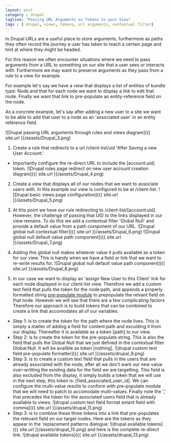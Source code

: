```yaml
---
layout: post
category : drupal
tagline: "Passing URL Arguments as Tokens to your View"
tags : [ drupal, views, tokens, url arguments, contextual filter]
---
```


In Drupal URLs are a useful place to store arguments, furthermore as paths they often record the journey a user has taken to reach a certain page and hint at where they might be headed.

For this reason we often encounter situations where we need to pass arguments from a URL to something on our site that a user sees or interacts with. Furthermore we may want to preserve arguments as they pass from a rule to a view for example. 

For example let's say we have a view that displays a list of entities of bundle type: Node and that for each node we want to display a link to edit that node. Finally we want that link to pre-populate an entity-reference field on the node. 

As a concrete example, let's say after adding a new user to a site we want to be able to add that user to a node as an 'associated user' in an entity reference field.


![Drupal passing URL arguments through rules and views diagram]({{ site.url }}/assets/Drupal_3.png)


1. Create a rule that redirects to a url /client-list/uid 'After Saving a new User Account.'
  * Importantly configure the re-direct URL to include the [account:uid] token.
![Drupal rules page redirect on new user account creation diagram]({{ site.url }}/assets/Drupal_4.png)

2. Create a view that displays all of our nodes that we want to associate users with. In this example our view is configured to be at /client-list.
![Drupal basic views page configuration]({{ site.url }}/assets/Drupal_5.png)

3. At this point we have our rule redirecting to /client-list/[account:uid]. However, the challenge of passing that UID to the links displayed in our view remains. To do this we add a contextual filter 'Global Null' and provide a default value from a path component of our URL.
![Drupal global null contextual filter]({{ site.url }}/assets/Drupal_6.png)
![Drupal global null default value path component]({{ site.url }}/assets/Drupal_7.png)

4. Adding this global null makes whatever value it pulls available as a token for our view. This is handy when we have a field or link that we want to re-write results for.
![Drupal global null default value path component]({{ site.url }}/assets/Drupal_8.png)

5. In our case we want to display an 'assign New User to this Client' link for each node displayed in our client-list view. Therefore we add a custom text field that pulls the token for the node:path, and appends a properly formatted string [pre-populate module](https://www.drupal.org/project/prepopulate) to prepopulate the relvant field on that node. However we will see that there are a few complicating factors Therefore our approach is to build tokens that can be combined to create a link that accomodates all of our variables.
  * Step 1: is to create the token for the path where the node lives. This is simply a matter of adding a field for content:path and exculding it from our display. Thereafter it is available as a token [path] to our view.
  * Step 2: is to create the token for the pre-populate string. This is also the field that pulls the Global Null that we just defined in the contextual filter Global:Null. It will be availble as token [nothing].
![drupal custom text field pre-populate formatter]({{ site.url }}/assets/drupal_9.png)
  * Step 3: is to create a custom text field that pulls in the users that are already associated with the node, after all we don't want our new value over-writting the existing data for the field we are targetting. This field is also excluded from the display, it simply builds a token that we will use in the next step, this token is: [field_associated_user_id]. We can configure the multi-value results to conform with pre-populate module that we will need to patch to accomodate multi-values.
Finally note the ',' that precedes the token for the associated users field that is already available to views.
![drupal custom text field format extant field with comma]({{ site.url }}/assets/drupal_11.png)
  * Step 3: is to combine these three tokens into a link that pre-populates the relevant field on our target nodes. Here are the tokens as they appear in the 'replacement patterns dialogue:
![drupal available tokens]({{ site.url }}/assets/drupal_11i.png)
and here is the complete re-direct link:
![drupal available tokens]({{ site.url }}/assets/drupal_13.png)


